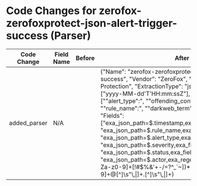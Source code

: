# Code Changes for zerofox-zerofoxprotect-json-alert-trigger-success (Parser)

| Code Change | Field Name | Before | After |
|-------------|------------|--------|-------|
| added_parser | N/A |  | {"Name": "zerofox-zerofoxprotect-json-alert-trigger-success", "Vendor": "ZeroFox", "Product": "ZeroFox Protection", "ExtractionType": "json", "TimeFormat": ["yyyy-MM-dd'T'HH:mm:ssZ"], "Conditions": ["\"alert_type\":", "\"offending_content_url\":", "\"rule_name\":", "\"darkweb_term\":", "\"perpetrator\":"], "Fields": ["exa_json_path=$.timestamp,exa_field_name=time", "exa_json_path=$.rule_name,exa_field_name=alert_name", "exa_json_path=$.alert_type,exa_field_name=alert_type", "exa_json_path=$.severity,exa_field_name=alert_severity", "exa_json_path=$.status,exa_field_name=alert_status", "exa_json_path=$.actor,exa_regex=(({email_address}([A-Za-z0-9]+[!#$%&'+-\/=?^_`~])*[A-Za-z0-9]+@[^\]\s\"\\,\|]+\.[^\]\s\"\\,\|]+)|({user}[\w\.\-\!\#\^\~]{1,40}\$?))", "exa_json_path=$.alert_reasons,exa_field_name=additional_info"], "ParserVersion": "v1.0.0"} |